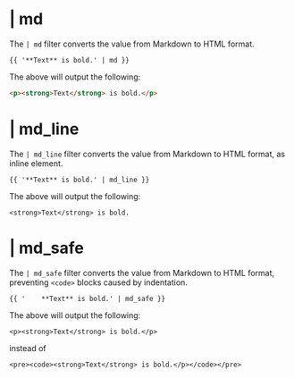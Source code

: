 # | md

The `| md` filter converts the value from Markdown to HTML format.

```twig
{{ '**Text** is bold.' | md }}
```

The above will output the following:

```html
<p><strong>Text</strong> is bold.</p>
```

# | md_line

The `| md_line` filter converts the value from Markdown to HTML format, as inline element.

    {{ '**Text** is bold.' | md_line }}

The above will output the following:

    <strong>Text</strong> is bold.

# | md_safe

The `| md_safe` filter converts the value from Markdown to HTML format, preventing `<code>` blocks caused by indentation.

    {{ '    **Text** is bold.' | md_safe }}

The above will output the following:

    <p><strong>Text</strong> is bold.</p>

instead of

    <pre><code><strong>Text</strong> is bold.</p></code></pre>